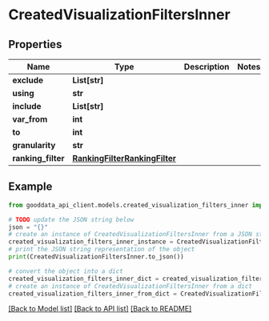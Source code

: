# CreatedVisualizationFiltersInner


## Properties

Name | Type | Description | Notes
------------ | ------------- | ------------- | -------------
**exclude** | **List[str]** |  | 
**using** | **str** |  | 
**include** | **List[str]** |  | 
**var_from** | **int** |  | 
**to** | **int** |  | 
**granularity** | **str** |  | 
**ranking_filter** | [**RankingFilterRankingFilter**](RankingFilterRankingFilter.md) |  | 

## Example

```python
from gooddata_api_client.models.created_visualization_filters_inner import CreatedVisualizationFiltersInner

# TODO update the JSON string below
json = "{}"
# create an instance of CreatedVisualizationFiltersInner from a JSON string
created_visualization_filters_inner_instance = CreatedVisualizationFiltersInner.from_json(json)
# print the JSON string representation of the object
print(CreatedVisualizationFiltersInner.to_json())

# convert the object into a dict
created_visualization_filters_inner_dict = created_visualization_filters_inner_instance.to_dict()
# create an instance of CreatedVisualizationFiltersInner from a dict
created_visualization_filters_inner_from_dict = CreatedVisualizationFiltersInner.from_dict(created_visualization_filters_inner_dict)
```
[[Back to Model list]](../README.md#documentation-for-models) [[Back to API list]](../README.md#documentation-for-api-endpoints) [[Back to README]](../README.md)


